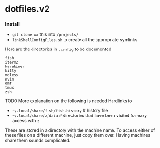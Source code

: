 # dotfiles.v2

### Install
* `git clone xx` this into `/projects/`
* `linkShellConfigFiles.sh` to create all the appropriate symlinks 

Here are the directories in `.config` to be documented.
```
fish
iterm2
karabiner
kitty
mdless
nvim
omf
tmux
zsh
```


TODO More explanation on the following is needed 
Hardlinks to
* `~/.local/share/fish/fish.history` # history file 
* `~/.local/share/z/data`  # directories that have been visited for easy access with `z` 

These are stored in a directory with the machine name. To access either of these files on a different machine, just copy them over. Having machines share them sounds complicated.

